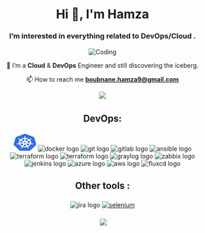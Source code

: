 <h1 align="center">Hi 👋, I'm Hamza</h1>
<h3 align="center">I’m interested in everything related to DevOps/Cloud .</h3>

 <div align="center">
<img align="center" alt="Coding" width="400" src="https://github.com/ChocTitans/ChocTitans/blob/main/levi.gif">
  </div>

   <div align="center">

    
 🌱 I’m a **Cloud** & **DevOps** Engineer and still discovering the iceberg.
 
 📫 How to reach me **boubnane.hamza9@gmail.com**

  </div>




<div align="center">
<a href="https://github.com/antonkomarev/github-profile-views-counter">
    <img src="https://komarev.com/ghpvc/?username=ChocTitans&style=for-the-badge">
</a>
</div>
<h2 align="center">DevOps:</h2>

###

<div align="center">
  <img src="https://github.com/devicons/devicon/blob/v2.15.1/icons/kubernetes/kubernetes-plain.svg" height="40" width="52" alt="docker logo"  />
  <img src="https://cdn.jsdelivr.net/gh/devicons/devicon/icons/docker/docker-original.svg" height="40" width="52" alt="docker logo"  />
  <img src="https://cdn.jsdelivr.net/gh/devicons/devicon/icons/git/git-original.svg" height="40" width="52" alt="git logo"  />
  <img src="https://cdn.jsdelivr.net/gh/devicons/devicon/icons/gitlab/gitlab-original.svg" height="40" width="52" alt="gitlab logo"  />
  <img src="https://cdn.jsdelivr.net/gh/devicons/devicon/icons/ansible/ansible-original.svg" height="40" width="52" alt="ansible logo"  />
  <img src="https://cdn.jsdelivr.net/gh/devicons/devicon/icons/terraform/terraform-original.svg" height="40" width="52" alt="terraform logo"  />
  <img src="https://www.vectorlogo.zone/logos/argoprojio/argoprojio-icon.svg" height="40" width="52" alt="terraform logo"  />
  <img src="https://www.vectorlogo.zone/logos/graylog/graylog-icon.svg" height="40" width="52" alt="graylog logo"  />
  <img src="https://www.vectorlogo.zone/logos/zabbix/zabbix-icon.svg" height="40" width="52" alt="zabbix logo"  />
  <img src="https://www.vectorlogo.zone/logos/jenkins/jenkins-icon.svg" height="40" width="52" alt="jenkins logo"  />
  <img src="https://www.vectorlogo.zone/logos/microsoft_azure/microsoft_azure-icon.svg" height="40" width="52" alt="azure logo"  />
  <img src="https://www.vectorlogo.zone/logos/amazon_aws/amazon_aws-icon.svg" height="40" width="52" alt="aws logo"  />
  <img src="https://www.vectorlogo.zone/logos/fluxcdio/fluxcdio-icon.svg" height="40" width="52" alt="fluxcd logo"  />

</div>


<h2 align="center">Other tools :</h2>

###

<div align="center">
    <img src="https://cdn.jsdelivr.net/gh/devicons/devicon/icons/jira/jira-original.svg" height="40" width="52" alt="jira logo"  />
    <a href="https://www.selenium.dev" target="_blank" rel="noreferrer"> <img src="https://raw.githubusercontent.com/detain/svg-logos/780f25886640cef088af994181646db2f6b1a3f8/svg/selenium-logo.svg" alt="selenium" width="40" height="40"/> </a>
</div>

###

<div align="center">
<p>
  &nbsp;<img src="https://github-readme-streak-stats.herokuapp.com?user=choctitans&hide_border=true&background=111111&currStreakLabel=FFFFFF&sideLabels=FFFFFF&currStreakNum=FFFFFF&dates=FFFFFF&sideNums=FFFFFF&fire=FFFFFF&ring=FFFFFF&stroke=FFFFFFFF)](https://git.io/streak-stats" />
        

  </p>

<p></p>
</div>

###
